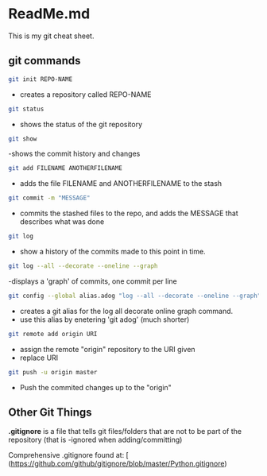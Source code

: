 # ReadMe.md

This is my git cheat sheet.

## git commands

```bash
git init REPO-NAME
```
- creates a repository called REPO-NAME

```bash
git status
```
- shows the status of the git repository

``` bash
git show
```
-shows the commit history and changes

```bash
git add FILENAME ANOTHERFILENAME
```
- adds the file FILENAME and ANOTHERFILENAME to the stash

```bash
git commit -m "MESSAGE"
```
- commits the stashed files to the repo, and adds
the MESSAGE that describes what was done

```bash
git log
```
- show a history of the commits made to this point in time.

```bash
git log --all --decorate --oneline --graph
```
-displays a 'graph' of commits, one commit per line

```bash
git config --global alias.adog "log --all --decorate --oneline --graph"
```
- creates a git alias for the log all decorate online graph command.
- use this alias by enetering 'git adog' (much shorter)

```bash
git remote add origin URI
```
- assign the remote "origin" repository to the URI given
- replace URI 

```bash
git push -u origin master
```
- Push the commited changes up to the "origin"


## Other Git Things

**.gitignore** is a file that tells git files/folders that are
not to be part of the repository (that is -ignored when 
adding/committing)

Comprehensive .gitignore found at:
[
(https://github.com/github/gitignore/blob/master/Python.gitignore) 
